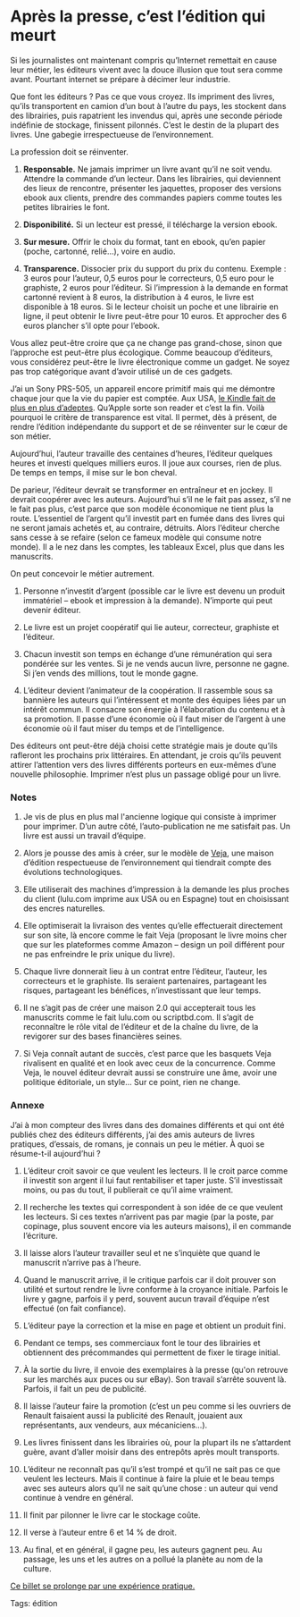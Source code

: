 # Après la presse, c&#8217;est l&#8217;édition qui meurt

Si les journalistes ont maintenant compris qu’Internet remettait en cause leur métier, les éditeurs vivent avec la douce illusion que tout sera comme avant. Pourtant internet se prépare à décimer leur industrie.

Que font les éditeurs ? Pas ce que vous croyez. Ils impriment des livres, qu’ils transportent en camion d’un bout à l’autre du pays, les stockent dans des librairies, puis rapatrient les invendus qui, après une seconde période indéfinie de stockage, finissent pilonnés. C’est le destin de la plupart des livres. Une gabegie irrespectueuse de l’environnement.

La profession doit se réinventer.

1. **Responsable.** Ne jamais imprimer un livre avant qu’il ne soit vendu. Attendre la commande d’un lecteur. Dans les librairies, qui deviennent des lieux de rencontre, présenter les jaquettes, proposer des versions ebook aux clients, prendre des commandes papiers comme toutes les petites librairies le font.

2. **Disponibilité.** Si un lecteur est pressé, il télécharge la version ebook.

3. **Sur mesure.** Offrir le choix du format, tant en ebook, qu’en papier (poche, cartonné, relié…), voire en audio.

4. **Transparence.** Dissocier prix du support du prix du contenu. Exemple : 3 euros pour l’auteur, 0,5 euros pour le correcteurs, 0,5 euro pour le graphiste, 2 euros pour l’éditeur. Si l’impression à la demande en format cartonné revient à 8 euros, la distribution à 4 euros, le livre est disponible à 18 euros. Si le lecteur choisit un poche et une librairie en ligne, il peut obtenir le livre peut-être pour 10 euros. Et approcher des 6 euros plancher s’il opte pour l’ebook.

Vous allez peut-être croire que ça ne change pas grand-chose, sinon que l’approche est peut-être plus écologique. Comme beaucoup d’éditeurs, vous considérez peut-être le livre électronique comme un gadget. Ne soyez pas trop catégorique avant d’avoir utilisé un de ces gadgets.

J’ai un Sony PRS-505, un appareil encore primitif mais qui me démontre chaque jour que la vie du papier est comptée. Aux USA, [le Kindle fait de plus en plus d’adeptes](http://pisani.blog.lemonde.fr/2009/07/08/mon-kindle-2/). Qu’Apple sorte son reader et c’est la fin. Voilà pourquoi le critère de transparence est vital. Il permet, dès à présent, de rendre l’édition indépendante du support et de se réinventer sur le cœur de son métier.

Aujourd’hui, l’auteur travaille des centaines d’heures, l’éditeur quelques heures et investi quelques milliers euros. Il joue aux courses, rien de plus. De temps en temps, il mise sur le bon cheval.

De parieur, l’éditeur devrait se transformer en entraîneur et en jockey. Il devrait coopérer avec les auteurs. Aujourd’hui s’il ne le fait pas assez, s’il ne le fait pas plus, c’est parce que son modèle économique ne tient plus la route. L’essentiel de l’argent qu’il investit part en fumée dans des livres qui ne seront jamais achetés et, au contraire, détruits. Alors l’éditeur cherche sans cesse à se refaire (selon ce fameux modèle qui consume notre monde). Il a le nez dans les comptes, les tableaux Excel, plus que dans les manuscrits.

On peut concevoir le métier autrement.

1. Personne n’investit d’argent (possible car le livre est devenu un produit immatériel – ebook et impression à la demande). N’importe qui peut devenir éditeur.

2. Le livre est un projet coopératif qui lie auteur, correcteur, graphiste et l’éditeur.

3. Chacun investit son temps en échange d’une rémunération qui sera pondérée sur les ventes. Si je ne vends aucun livre, personne ne gagne. Si j’en vends des millions, tout le monde gagne.

4. L’éditeur devient l’animateur de la coopération. Il rassemble sous sa bannière les auteurs qui l’intéressent et monte des équipes liées par un intérêt commun. Il consacre son énergie à l’élaboration du contenu et à sa promotion. Il passe d’une économie où il faut miser de l’argent à une économie où il faut miser du temps et de l’intelligence.

Des éditeurs ont peut-être déjà choisi cette stratégie mais je doute qu’ils rafleront les prochains prix littéraires. En attendant, je crois qu’ils peuvent attirer l’attention vers des livres différents porteurs en eux-mêmes d’une nouvelle philosophie. Imprimer n’est plus un passage obligé pour un livre.

### Notes

1. Je vis de plus en plus mal l'ancienne logique qui consiste à imprimer pour imprimer. D’un autre côté, l’auto-publication ne me satisfait pas. Un livre est aussi un travail d’équipe.

2. Alors je pousse des amis à créer, sur le modèle de [Veja](http://www.veja.fr/), une maison d’édition respectueuse de l’environnement qui tiendrait compte des évolutions technologiques.

3. Elle utiliserait des machines d’impression à la demande les plus proches du client (lulu.com imprime aux USA ou en Espagne) tout en choisissant des encres naturelles.

4. Elle optimiserait la livraison des ventes qu’elle effectuerait directement sur son site, là encore comme le fait Veja (proposant le livre moins cher que sur les plateformes comme Amazon – design un poil différent pour ne pas enfreindre le prix unique du livre).

5. Chaque livre donnerait lieu à un contrat entre l’éditeur, l’auteur, les correcteurs et le graphiste. Ils seraient partenaires, partageant les risques, partageant les bénéfices, n’investissant que leur temps.

6. Il ne s’agit pas de créer une maison 2.0 qui accepterait tous les manuscrits comme le fait lulu.com ou scriptbd.com. Il s’agit de reconnaître le rôle vital de l’éditeur et de la chaîne du livre, de la revigorer sur des bases financières seines.

7. Si Veja connaît autant de succès, c’est parce que les basquets Veja rivalisent en qualité et en look avec ceux de la concurrence. Comme Veja, le nouvel éditeur devrait aussi se construire une âme, avoir une politique éditoriale, un style… Sur ce point, rien ne change.

### Annexe

J’ai à mon compteur des livres dans des domaines différents et qui ont été publiés chez des éditeurs différents, j’ai des amis auteurs de livres pratiques, d’essais, de romans, je connais un peu le métier. À quoi se résume-t-il aujourd’hui ?

1. L’éditeur croit savoir ce que veulent les lecteurs. Il le croit parce comme il investit son argent il lui faut rentabiliser et taper juste. S’il investissait moins, ou pas du tout, il publierait ce qu’il aime vraiment.

2. Il recherche les textes qui correspondent à son idée de ce que veulent les lecteurs. Si ces textes n’arrivent pas par magie (par la poste, par copinage, plus souvent encore via les auteurs maisons), il en commande l’écriture.

3. Il laisse alors l’auteur travailler seul et ne s’inquiète que quand le manuscrit n’arrive pas à l’heure.

4. Quand le manuscrit arrive, il le critique parfois car il doit prouver son utilité et surtout rendre le livre conforme à la croyance initiale. Parfois le livre y gagne, parfois il y perd, souvent aucun travail d’équipe n’est effectué (on fait confiance).

5. L’éditeur paye la correction et la mise en page et obtient un produit fini.

6. Pendant ce temps, ses commerciaux font le tour des librairies et obtiennent des précommandes qui permettent de fixer le tirage initial.

7. À la sortie du livre, il envoie des exemplaires à la presse (qu'on retrouve sur les marchés aux puces ou sur eBay). Son travail s’arrête souvent là. Parfois, il fait un peu de publicité.

8. Il laisse l’auteur faire la promotion (c’est un peu comme si les ouvriers de Renault faisaient aussi la publicité des Renault, jouaient aux représentants, aux vendeurs, aux mécaniciens…).

9. Les livres finissent dans les librairies où, pour la plupart ils ne s’attardent guère, avant d’aller moisir dans des entrepôts après moult transports.

10. L’éditeur ne reconnaît pas qu’il s’est trompé et qu’il ne sait pas ce que veulent les lecteurs. Mais il continue à faire la pluie et le beau temps avec ses auteurs alors qu’il ne sait qu’une chose : un auteur qui vend continue à vendre en général.

11. Il finit par pilonner le livre car le stockage coûte.

12. Il verse à l’auteur entre 6 et 14 % de droit.

13. Au final, et en général, il gagne peu, les auteurs gagnent peu. Au passage, les uns et les autres on a pollué la planète au nom de la culture.

[Ce billet se prolonge par une expérience pratique.](/2009/07/19/reinventer-l%e2%80%99edition-experience-pratique/)

Tags: édition